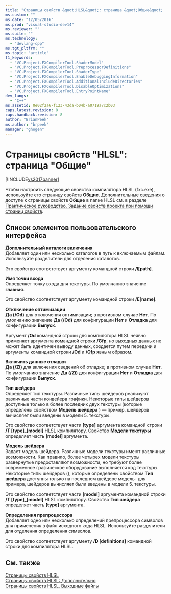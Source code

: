 ```yaml
---
title: "Страницы свойств &quot;HLSL&quot;: страница &quot;Общие&quot; | Microsoft Docs"
ms.custom: ""
ms.date: "12/05/2016"
ms.prod: "visual-studio-dev14"
ms.reviewer: ""
ms.suite: ""
ms.technology: 
  - "devlang-cpp"
ms.tgt_pltfrm: ""
ms.topic: "article"
f1_keywords: 
  - "VC.Project.FXCompilerTool.ShaderModel"
  - "VC.Project.FXCompilerTool.PreprocessorDefinitions"
  - "VC.Project.FXCompilerTool.ShaderType"
  - "VC.Project.FXCompilerTool.EnableDebuggingInformation"
  - "VC.Project.FXCompilerTool.AdditionalIncludeDirectories"
  - "VC.Project.FXCompilerTool.DisableOptimizations"
  - "VC.Project.FXCompilerTool.EntryPointName"
dev_langs: 
  - "C++"
ms.assetid: 0e02f2a6-f123-43da-b04b-a0719a7c2b03
caps.latest.revision: 8
caps.handback.revision: 8
author: "BrianPeek"
ms.author: "brpeek"
manager: "ghogen"
---
```

# Страницы свойств &quot;HLSL&quot;: страница &quot;Общие&quot;
[!INCLUDE[vs2017banner](../assembler/inline/includes/vs2017banner.md)]

Чтобы настроить следующие свойства компилятора HLSL \(fxc.exe\), используйте его страницу свойств **Общие**.  Дополнительные сведения о доступе к страницы свойств **Общие** в папке HLSL см. в разделе [Практическое руководство. Задание свойств проекта при помощи страниц свойств](../Topic/How%20to:%20Specify%20Project%20Properties%20with%20Property%20Pages.md).  
  
## Список элементов пользовательского интерфейса  
 **Дополнительный каталоги включения**  
 Добавляет один или несколько каталогов в путь к включаемым файлам.  Используйте разделители для отделения каталогов.  
  
 Это свойство соответствует аргументу командной строки **\/I\[path\]**.  
  
 **Имя точки входа**  
 Определяет точку входа для текстуры.  По умолчанию значение **главная**.  
  
 Это свойство соответствует аргументу командной строки **\/E\[name\]**.  
  
 **Отключение оптимизации**  
 **Да \(\/Od\)** для отключения оптимизации; в противном случае **Нет**.  По умолчанию значение **Да \(\/Od\)** для конфигурации **Нет** и **Отладка** для конфигурации **Выпуск**.  
  
 Аргумент **\/Od** командной строки для компилятора HLSL неявно применяет аргумента командной строки **\/Gfp**, но выходных данных не может быть идентичен выводу данных, создается путем передачи и аргументы командной строки **\/Od** и **\/Gfp** явным образом.  
  
 **Включить данные отладки**  
 **Да \(\/Zi\)** для включения сведений об отладке; в противном случае **Нет**.  По умолчанию значение **Да \(\/Zi\)** для конфигурации **Нет** и **Отладка** для конфигурации **Выпуск**.  
  
 **Тип шейдера**  
 Определяет тип текстуры.  Различные типы шейдеров реализуют различные части конвейера графики.  Некоторые типы шейдеров доступные только в более последних двух текстуры \(которые определены свойством **Модель шейдера** \) — пример, шейдеров вычисляет были введены в модели 5. текстуры.  
  
 Это свойство соответствует части **\[type\]** аргумента командной строки **\/T \[type\]\_\[model\]** HLSL компилятору.  Свойство **Модели текстуры** определяет часть **\[model\]** аргумента.  
  
 **Модель шейдера**  
 Задает модель шейдера.  Различные модели текстуры имеют различные возможности.  Как правило, более четырех модели текстуры развернутые предоставляют возможности, но требуют более современное графическое оборудование выполняется код текстуры.  Некоторые типы шейдеров \(\), которые определены свойством **Тип шейдера** доступны только на последнем шейдере модель\- для примера, шейдеров вычисляет были введены в модели 5. текстуры.  
  
 Это свойство соответствует части **\[model\]** аргумента командной строки **\/T \[type\]\_\[model\]** HLSL компилятору.  Свойство **Тип шейдера** определяет часть **\[type\]** аргумента.  
  
 **Определения препроцессора**  
 Добавляет одно или несколько определений препроцессора символов для применения в файл исходного кода HLSL.  Используйте разделители для отделения определения символов.  
  
 Это свойство соответствует аргументу **\/D \[definitions\]** командной строки для компилятора HLSL.  
  
## См. также  
 [Страницы свойств HLSL](../ide/hlsl-property-pages.md)   
 [Страницы свойств HLSL: Дополнительно](../ide/hlsl-property-pages-advanced.md)   
 [Страницы свойств HLSL. Выходные файлы](../ide/hlsl-property-pages-output-files.md)